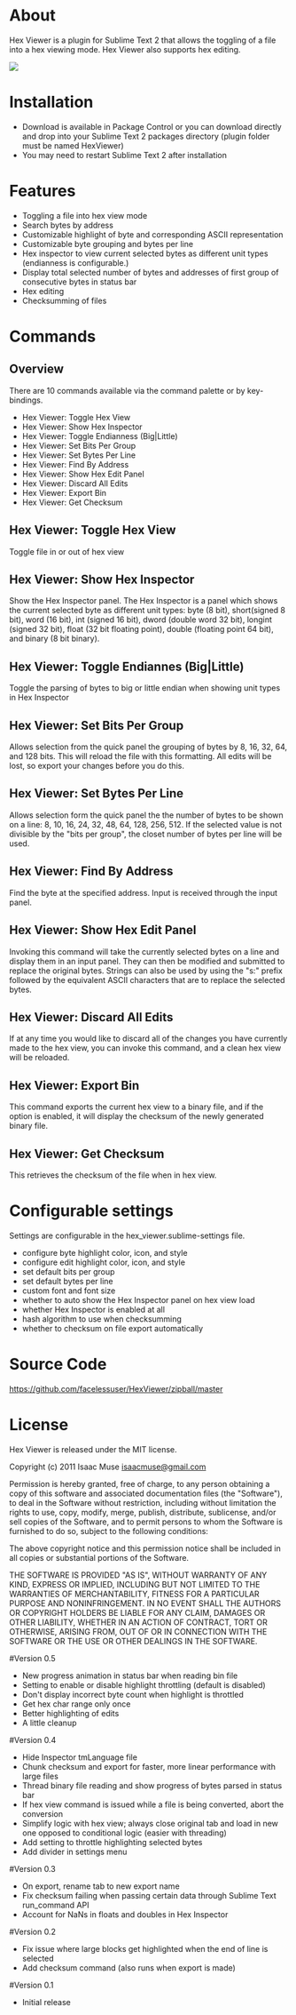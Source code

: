 # About
Hex Viewer is a plugin for Sublime Text 2 that allows the toggling of a file into a hex viewing mode.  Hex Viewer also supports hex editing.

<img src="http://dl.dropbox.com/u/342698/HexViewer/preview.png" border="0"/>

# Installation 
- Download is available in Package Control or you can download directly and drop into your Sublime Text 2 packages directory (plugin folder must be named HexViewer)
- You may need to restart Sublime Text 2 after installation

# Features
- Toggling a file into hex view mode
- Search bytes by address
- Customizable highlight of byte and corresponding ASCII representation
- Customizable byte grouping and bytes per line
- Hex inspector to view current selected bytes as different unit types (endianness is configurable.)
- Display total selected number of bytes and addresses of first group of consecutive bytes in status bar
- Hex editing
- Checksumming of files

# Commands

## Overview
There are 10 commands available via the command palette or by key-bindings.

- Hex Viewer: Toggle Hex View
- Hex Viewer: Show Hex Inspector
- Hex Viewer: Toggle Endianness (Big|Little)
- Hex Viewer: Set Bits Per Group
- Hex Viewer: Set Bytes Per Line
- Hex Viewer: Find By Address
- Hex Viewer: Show Hex Edit Panel
- Hex Viewer: Discard All Edits
- Hex Viewer: Export Bin
- Hex Viewer: Get Checksum

## Hex Viewer: Toggle Hex View
Toggle file in or out of hex view

## Hex Viewer: Show Hex Inspector
Show the Hex Inspector panel.  The Hex Inspector is a panel which shows the current selected byte as different unit types: byte (8 bit), short(signed 8 bit), word (16 bit), int (signed 16 bit), dword (double word 32 bit), longint (signed 32 bit), float (32 bit floating point), double (floating point 64 bit), and binary (8 bit binary).

## Hex Viewer: Toggle Endiannes (Big|Little)
Toggle the parsing of bytes to big or little endian when showing unit types in Hex Inspector

## Hex Viewer: Set Bits Per Group
Allows selection from the quick panel the grouping of bytes by 8, 16, 32, 64, and 128 bits.  This will reload the file with this formatting.  All edits will be lost, so export your changes before you do this.

## Hex Viewer: Set Bytes Per Line
Allows selection form the quick panel the the number of bytes to be shown on a line: 8, 10, 16, 24, 32, 48, 64, 128, 256, 512.  If the selected value is not divisible by the "bits per group", the closet number of bytes per line will be used.

## Hex Viewer: Find By Address
Find the byte at the specified address.  Input is received through the input panel.

## Hex Viewer: Show Hex Edit Panel
Invoking this command will take the currently selected bytes on a line and display them in an input panel.  They can then be modified and submitted to replace the original bytes.  Strings can also be used by using the "s:" prefix followed by the equivalent ASCII characters that are to replace the selected bytes.

## Hex Viewer: Discard All Edits
If at any time you would like to discard all of the changes you have currently made to the hex view, you can invoke this command, and a clean hex view will be reloaded.

## Hex Viewer: Export Bin
This command exports the current hex view to a binary file, and if the option is enabled, it will display the checksum of the newly generated binary file.

## Hex Viewer: Get Checksum
This retrieves the checksum of the file when in hex view.

# Configurable settings
Settings are configurable in the hex_viewer.sublime-settings file.

- configure byte highlight color, icon, and style
- configure edit highlight color, icon, and style
- set default bits per group
- set default bytes per line
- custom font and font size
- whether to auto show the Hex Inspector panel on hex view load
- whether Hex Inspector is enabled at all
- hash algorithm to use when checksumming
- whether to checksum on file export automatically

# Source Code
https://github.com/facelessuser/HexViewer/zipball/master

# License

Hex Viewer is released under the MIT license.

Copyright (c) 2011 Isaac Muse <isaacmuse@gmail.com>

Permission is hereby granted, free of charge, to any person obtaining a copy of this software and associated documentation files (the "Software"), to deal in the Software without restriction, including without limitation the rights to use, copy, modify, merge, publish, distribute, sublicense, and/or sell copies of the Software, and to permit persons to whom the Software is furnished to do so, subject to the following conditions:

The above copyright notice and this permission notice shall be included in all copies or substantial portions of the Software.

THE SOFTWARE IS PROVIDED "AS IS", WITHOUT WARRANTY OF ANY KIND, EXPRESS OR IMPLIED, INCLUDING BUT NOT LIMITED TO THE WARRANTIES OF MERCHANTABILITY, FITNESS FOR A PARTICULAR PURPOSE AND NONINFRINGEMENT. IN NO EVENT SHALL THE AUTHORS OR COPYRIGHT HOLDERS BE LIABLE FOR ANY CLAIM, DAMAGES OR OTHER LIABILITY, WHETHER IN AN ACTION OF CONTRACT, TORT OR OTHERWISE, ARISING FROM, OUT OF OR IN CONNECTION WITH THE SOFTWARE OR THE USE OR OTHER DEALINGS IN THE SOFTWARE.

#Version 0.5
- New progress animation in status bar when reading bin file
- Setting to enable or disable highlight throttling (default is disabled)
- Don't display incorrect byte count when highlight is throttled
- Get hex char range only once
- Better highlighting of edits
- A little cleanup

#Version 0.4
- Hide Inspector tmLanguage file
- Chunk checksum and export for faster, more linear performance with large files
- Thread binary file reading and show progress of bytes parsed in status bar
- If hex view command is issued while a file is being converted, abort the conversion
- Simplify logic with hex view; always close original tab and load in new one opposed to conditional logic (easier with threading)
- Add setting to throttle highlighting selected bytes
- Add divider in settings menu

#Version 0.3
- On export, rename tab to new export name
- Fix checksum failing when passing certain data through Sublime Text run_command API
- Account for NaNs in floats and doubles in Hex Inspector

#Version 0.2
- Fix issue where large blocks get highlighted when the end of line is selected
- Add checksum command (also runs when export is made)

#Version 0.1
- Initial release
